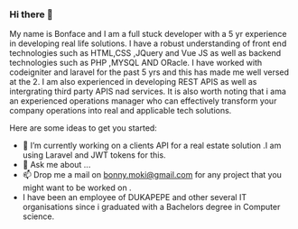 ### Hi there 👋


My name is Bonface and I am a full stuck developer with a 5 yr experience in developing real life solutions. I have a robust understanding of front end technologies such as HTML,CSS ,JQuery and Vue JS as well as backend technologies such as PHP ,MYSQL AND ORacle. I have worked with codeigniter and laravel for the past 5 yrs and this has made me well versed at the 2. I am also experienced in developing REST APIS as well as intergrating third party APIS nad services.
It is also worth noting that i ama an experienced operations manager who can effectively transform your company operations into real and applicable tech solutions. 

Here are some ideas to get you started:

- 🔭 I’m currently working on a clients API for a real estate solution .I am using Laravel and JWT tokens for this.
- 💬 Ask me about ...
- 📫 Drop me a mail on bonny.moki@gmail.com for any project that you might want to be worked on .
- I have been an employee of DUKAPEPE and other several IT organisations since i graduated with a Bachelors degree in Computer science.
